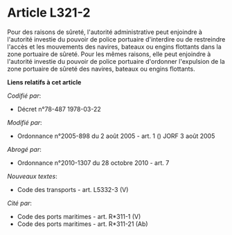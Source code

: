 # Article L321-2

Pour des raisons de sûreté, l'autorité administrative peut enjoindre à l'autorité investie du pouvoir de police portuaire
d'interdire ou de restreindre l'accès et les mouvements des navires, bateaux ou engins flottants dans la zone portuaire de
sûreté. Pour les mêmes raisons, elle peut enjoindre à l'autorité investie du pouvoir de police portuaire d'ordonner
l'expulsion de la zone portuaire de sûreté des navires, bateaux ou engins flottants.

**Liens relatifs à cet article**

_Codifié par_:

  - Décret n°78-487 1978-03-22

_Modifié par_:

  - Ordonnance n°2005-898 du 2 août 2005 - art. 1 () JORF 3 août 2005

_Abrogé par_:

  - Ordonnance n°2010-1307 du 28 octobre 2010 - art. 7

_Nouveaux textes_:

  - Code des transports - art. L5332-3 (V)

_Cité par_:

  - Code des ports maritimes - art. R*311-1 (V)
  - Code des ports maritimes - art. R*311-21 (Ab)
